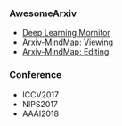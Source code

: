
### AwesomeArxiv

- [Deep Learning Mornitor](https://deeplearn.org/)
- [Arxiv-MindMap: Viewing](https://coggle.it/diagram/59f01f3b7d5a910001222887/8e783d4c348b024a0593af57a7593d762ea2860f493fd01c9caa6cf98591d91e)
- [Arxiv-MindMap: Editing](https://coggle.it/diagram/WfAfO31akQABIiiH)


### Conference
- ICCV2017
- NIPS2017
- AAAI2018


